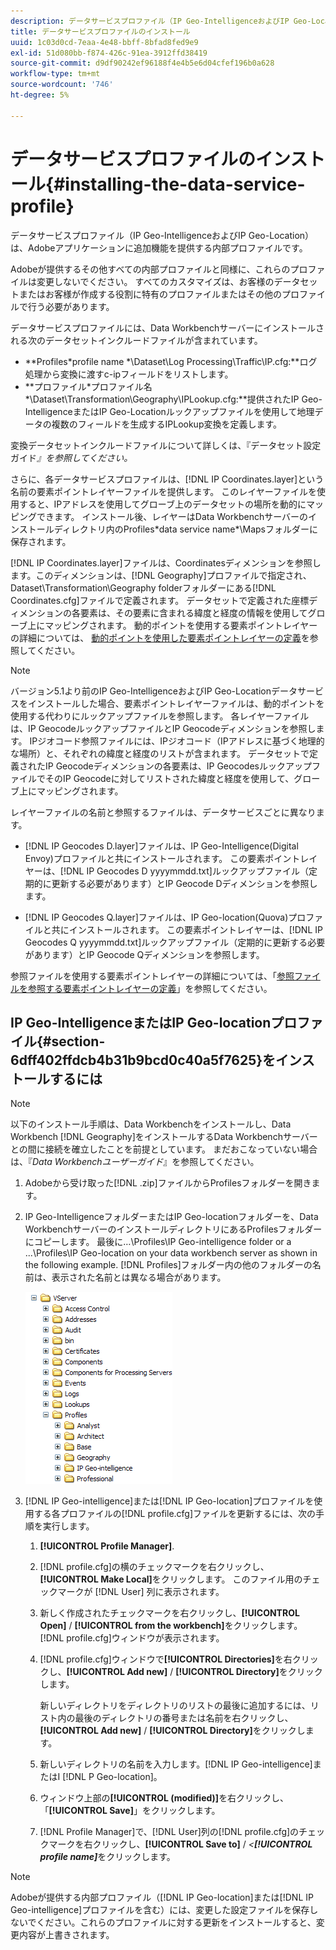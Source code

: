 ```yaml
---
description: データサービスプロファイル（IP Geo-IntelligenceおよびIP Geo-Location）は、Adobeアプリケーションに追加機能を提供する内部プロファイルです。
title: データサービスプロファイルのインストール
uuid: 1c03d0cd-7eaa-4e48-bbff-8bfad8fed9e9
exl-id: 51d080bb-f874-426c-91ea-3912ffd38419
source-git-commit: d9df90242ef96188f4e4b5e6d04cfef196b0a628
workflow-type: tm+mt
source-wordcount: '746'
ht-degree: 5%

---
```


# データサービスプロファイルのインストール{#installing-the-data-service-profile}

データサービスプロファイル（IP Geo-IntelligenceおよびIP Geo-Location）は、Adobeアプリケーションに追加機能を提供する内部プロファイルです。

Adobeが提供するその他すべての内部プロファイルと同様に、これらのプロファイルは変更しないでください。 すべてのカスタマイズは、お客様のデータセットまたはお客様が作成する役割に特有のプロファイルまたはその他のプロファイルで行う必要があります。

データサービスプロファイルには、Data Workbenchサーバーにインストールされる次のデータセットインクルードファイルが含まれています。

* **Profiles\*profile name *\Dataset\Log Processing\Traffic\IP.cfg:**ログ処理から変換に渡すc-ipフィールドをリストします。
* **プロファイル\*プロファイル名&#x200B;*\Dataset\Transformation\Geography\IPLookup.cfg:**提供されたIP Geo-IntelligenceまたはIP Geo-Locationルックアップファイルを使用して地理データの複数のフィールドを生成するIPLookup変換を定義します。

変換データセットインクルードファイルについて詳しくは、『データセット設定ガイド&#x200B;*』を参照してください。*

さらに、各データサービスプロファイルは、[!DNL IP Coordinates.layer]という名前の要素ポイントレイヤーファイルを提供します。 このレイヤーファイルを使用すると、IPアドレスを使用してグローブ上のデータセットの場所を動的にマッピングできます。 インストール後、レイヤーはData Workbenchサーバーのインストールディレクトリ内のProfiles\*data service name*\Mapsフォルダーに保存されます。

[!DNL IP Coordinates.layer]ファイルは、Coordinatesディメンションを参照します。このディメンションは、[!DNL Geography]プロファイルで指定され、 Dataset\Transformation\Geography folderフォルダーにある[!DNL Coordinates.cfg]ファイルで定義されます。 データセットで定義された座標ディメンションの各要素は、その要素に含まれる緯度と経度の情報を使用してグローブ上にマッピングされます。 動的ポイントを使用する要素ポイントレイヤーの詳細については、 [動的ポイントを使用した要素ポイントレイヤーの定義](../../../../home/c-geo-oview/c-wk-img-lyrs/c-elmt-pt-lyrs/c-elmt-pt-lyrs-ref-lkp-files/c-elmt-pt-lyr-file-frmt/c-dyn-pts.md#concept-77ae65bedc3f465489bc135ae7e3c2f3)を参照してください。

>[!NOTE]
>
>バージョン5.1より前のIP Geo-IntelligenceおよびIP Geo-Locationデータサービスをインストールした場合、要素ポイントレイヤーファイルは、動的ポイントを使用する代わりにルックアップファイルを参照します。 各レイヤーファイルは、IP GeocodeルックアップファイルとIP Geocodeディメンションを参照します。 IPジオコード参照ファイルには、IPジオコード（IPアドレスに基づく地理的な場所）と、それぞれの緯度と経度のリストが含まれます。 データセットで定義されたIP Geocodeディメンションの各要素は、IP GeocodesルックアップファイルでそのIP Geocodeに対してリストされた緯度と経度を使用して、グローブ上にマッピングされます。

レイヤーファイルの名前と参照するファイルは、データサービスごとに異なります。

* [!DNL IP Geocodes D.layer]ファイルは、IP Geo-Intelligence(Digital Envoy)プロファイルと共にインストールされます。 この要素ポイントレイヤーは、[!DNL IP Geocodes D yyyymmdd.txt]ルックアップファイル（定期的に更新する必要があります）とIP Geocode Dディメンションを参照します。

* [!DNL IP Geocodes Q.layer]ファイルは、IP Geo-location(Quova)プロファイルと共にインストールされます。 この要素ポイントレイヤーは、[!DNL IP Geocodes Q yyyymmdd.txt]ルックアップファイル（定期的に更新する必要があります）とIP Geocode Qディメンションを参照します。

参照ファイルを使用する要素ポイントレイヤーの詳細については、「[参照ファイルを参照する要素ポイントレイヤーの定義](../../../../home/c-geo-oview/c-wk-img-lyrs/c-elmt-pt-lyrs/c-elmt-pt-lyrs-ref-lkp-files/c-elmt-pt-lyrs-ref-lkp-files.md#concept-c40bd0890a984112bce831b596827f0f)」を参照してください。

## IP Geo-IntelligenceまたはIP Geo-locationプロファイル{#section-6dff402ffdcb4b31b9bcd0c40a5f7625}をインストールするには

>[!NOTE]
>
>以下のインストール手順は、Data Workbenchをインストールし、Data Workbench [!DNL Geography]をインストールするData Workbenchサーバーとの間に接続を確立したことを前提としています。 まだおこなっていない場合は、『*Data Workbenchユーザーガイド*』を参照してください。

1. Adobeから受け取った[!DNL .zip]ファイルからProfilesフォルダーを開きます。
1. IP Geo-IntelligenceフォルダーまたはIP Geo-locationフォルダーを、Data WorkbenchサーバーのインストールディレクトリにあるProfilesフォルダーにコピーします。 最後に…\Profiles\IP Geo-intelligence folder or a ...\Profiles\IP Geo-location on your data workbench server as shown in the following example. [!DNL Profiles]フォルダー内の他のフォルダーの名前は、表示された名前とは異なる場合があります。

   ![](assets/Geo_installProfiles_dirIP.png)

1. [!DNL IP Geo-intelligence]または[!DNL IP Geo-location]プロファイルを使用する各プロファイルの[!DNL profile.cfg]ファイルを更新するには、次の手順を実行します。

   1.  **[!UICONTROL Profile Manager]**.
   1. [!DNL profile.cfg]の横のチェックマークを右クリックし、**[!UICONTROL Make Local]**&#x200B;をクリックします。 このファイル用のチェックマークが [!DNL User] 列に表示されます。

   1. 新しく作成されたチェックマークを右クリックし、**[!UICONTROL Open]** / **[!UICONTROL from the workbench]**&#x200B;をクリックします。 [!DNL profile.cfg]ウィンドウが表示されます。

   1. [!DNL profile.cfg]ウィンドウで&#x200B;**[!UICONTROL Directories]**&#x200B;を右クリックし、**[!UICONTROL Add new]** / **[!UICONTROL Directory]**&#x200B;をクリックします。

      新しいディレクトリをディレクトリのリストの最後に追加するには、リスト内の最後のディレクトリの番号または名前を右クリックし、**[!UICONTROL Add new]** / **[!UICONTROL Directory]**&#x200B;をクリックします。

   1. 新しいディレクトリの名前を入力します。[!DNL IP Geo-intelligence]またはI [!DNL P Geo-location]。

   1. ウィンドウ上部の&#x200B;**[!UICONTROL (modified)]**&#x200B;を右クリックし、「**[!UICONTROL Save]**」をクリックします。

   1. [!DNL Profile Manager]で、[!DNL User]列の[!DNL profile.cfg]のチェックマークを右クリックし、**[!UICONTROL Save to]** / *&lt;**[!UICONTROL profile name]***&#x200B;をクリックします。

>[!NOTE]
>
>Adobeが提供する内部プロファイル（[!DNL IP Geo-location]または[!DNL IP Geo-intelligence]プロファイルを含む）には、変更した設定ファイルを保存しないでください。これらのプロファイルに対する更新をインストールすると、変更内容が上書きされます。
